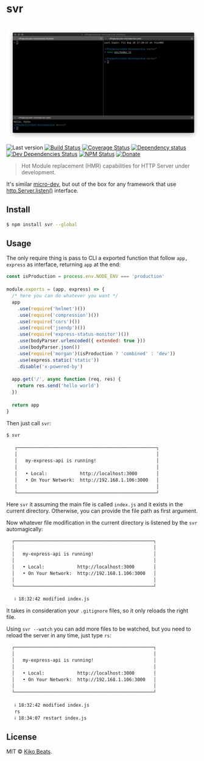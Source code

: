# svr

<p align="center">
  <br>
  <img src="demo.gif" alt="svr">
  <br>
</p>

![Last version](https://img.shields.io/github/tag/Kikobeats/svr.svg?style=flat-square)
[![Build Status](https://img.shields.io/travis/Kikobeats/svr/master.svg?style=flat-square)](https://travis-ci.org/Kikobeats/svr)
[![Coverage Status](https://img.shields.io/coveralls/Kikobeats/svr.svg?style=flat-square)](https://coveralls.io/github/Kikobeats/svr)
[![Dependency status](https://img.shields.io/david/Kikobeats/svr.svg?style=flat-square)](https://david-dm.org/Kikobeats/svr)
[![Dev Dependencies Status](https://img.shields.io/david/dev/Kikobeats/svr.svg?style=flat-square)](https://david-dm.org/Kikobeats/svr#info=devDependencies)
[![NPM Status](https://img.shields.io/npm/dm/svr.svg?style=flat-square)](https://www.npmjs.org/package/svr)
[![Donate](https://img.shields.io/badge/donate-paypal-blue.svg?style=flat-square)](https://paypal.me/Kikobeats)

> Hot Module replacement (HMR) capabilities for HTTP Server under development.

It's similar [micro-dev](https://github.com/zeit/micro-dev), but out of the box for any framework that use [http.Server.listen()](https://nodejs.org/api/http.html#http_server_listen_port_hostname_backlog_callback) interface.

## Install

```bash
$ npm install svr --global
```

## Usage

The only require thing is pass to CLI a exported function that follow `app, express` as interface, returning `app` at the end:

```js
const isProduction = process.env.NODE_ENV === 'production'

module.exports = (app, express) => {
  /* here you can do whatever you want */
  app
    .use(require('helmet')())
    .use(require('compression')())
    .use(require('cors')())
    .use(require('jsendp')())
    .use(require('express-status-monitor')())
    .use(bodyParser.urlencoded({ extended: true }))
    .use(bodyParser.json())
    .use(require('morgan')(isProduction ? 'combined' : 'dev'))
    .use(express.static('static'))
    .disable('x-powered-by')

  app.get('/', async function (req, res) {
    return res.send('hello world')
  })

  return app
}
```

Then just call `svr`:

```bash
$ svr

   ┌───────────────────────────────────────────────────┐
   │                                                   │
   │   my-express-api is running!                      │
   │                                                   │
   │   • Local:            http://localhost:3000       │
   │   • On Your Network:  http://192.168.1.106:3000   │
   │                                                   │
   └───────────────────────────────────────────────────┘
```

Here `svr` it assuming the main file is called `index.js` and it exists in the current directory. Otherwise, you can provide the file path as first argument.

Now whatever file modification in the current directory is listened by the `svr` automagically:

```bash
  ┌───────────────────────────────────────────────────┐
  │                                                   │
  │   my-express-api is running!                      │
  │                                                   │
  │   • Local:            http://localhost:3000       │
  │   • On Your Network:  http://192.168.1.106:3000   │
  │                                                   │
  └───────────────────────────────────────────────────┘
  
   ℹ 18:32:42 modified index.js
```

It takes in consideration your `.gitignore` files, so it only reloads the right file.

Using `svr --watch` you can add more files to be watched, but you need to reload the server in any time, just type `rs`:

```bash
  ┌───────────────────────────────────────────────────┐
  │                                                   │
  │   my-express-api is running!                      │
  │                                                   │
  │   • Local:            http://localhost:3000       │
  │   • On Your Network:  http://192.168.1.106:3000   │
  │                                                   │
  └───────────────────────────────────────────────────┘
  
   ℹ 18:32:42 modified index.js
   rs
   ℹ 18:34:07 restart index.js
```

## License

MIT © [Kiko Beats](https://github.com/Kikobeats).
